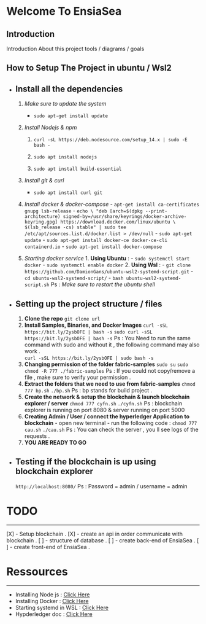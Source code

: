 # Welcome To EnsiaSea

## Introduction

Introduction About this project tools / diagrams / goals

## How to Setup The Project in ubuntu / Wsl2

- ## Install all the dependencies

  1. _Make sure to update the system_

     - ```
       sudo apt-get install update
       ```

  2. _Install Nodejs & npm_

     1. ```
        curl -sL https://deb.nodesource.com/setup_14.x | sudo -E bash -
        ```

     2. ```
        sudo apt install nodejs
        ```

     3. ```
        sudo apt install build-essential
        ```

  3. _Install git & curl_
     - `sudo apt install curl git`
  4. _Install docker & docker-compose_ - `apt-get install ca-certificates gnupg lsb-release` - `echo \ "deb [arch=$(dpkg --print-architecture) signed-by=/usr/share/keyrings/docker-archive-keyring.gpg] https://download.docker.com/linux/ubuntu \ $(lsb_release -cs) stable" | sudo tee /etc/apt/sources.list.d/docker.list > /dev/null` - `sudo apt-get update` - `sudo apt-get install docker-ce docker-ce-cli containerd.io` - `sudo apt-get install docker-compose`
  5. _Starting docker service_ 1. **Using Ubuntu** : - `sudo systemctl start docker` - `sudo systemctl enable docker` 2. **Using Wsl** : - `git clone https://github.com/DamionGans/ubuntu-wsl2-systemd-script.git` - `cd ubuntu-wsl2-systemd-script/` - `bash ubuntu-wsl2-systemd-script.sh`
     Ps : _Make sure to restart the ubuntu shell_

- ## Setting up the project structure / files

  1. **Clone the repo**
     `git clone url`
  2. **Install Samples, Binaries, and Docker Images**
     `curl -sSL https://bit.ly/2ysbOFE | bash -s`
     `sudo curl -sSL https://bit.ly/2ysbOFE | bash -s`
     Ps : You Need to run the same command with sudo and without it , the following command may also work .  
      `curl -sSL https://bit.ly/2ysbOFE | sudo bash -s`
  3. **Changing permission of the folder fabric-samples**
     `sudo su`
     `sudo chmod -R 777 ./fabric-samples`
     Ps : If you could not copy/remove a file , make sure to verify your permission .
  4. **Extract the folders that we need to use from fabric-samples**
     `chmod 777 bp.sh`
     `./bp.sh`
     Ps : bp stands for build project .
  5. **Create the network & setup the blockchain & launch blockchain explorer / server**
     `chmod 777 cyfn.sh`
     `./cyfn.sh`
     Ps : blockchain explorer is running on port 8080 & server running on port 5000
  6. **Creating Admin / User / connect the hyperledger Application to blockchain** - open new terminal - run the following code :
     `chmod 777 cau.sh`
     `./cau.sh`
     Ps : You can check the server , you ll see logs of the requests .
  7. **YOU ARE READY TO GO**

- ## Testing if the blockchain is up using blockchain explorer

  `http://localhost:8080/`
  Ps : Password = admin / username = admin

# TODO

---

[X] - Setup blockchain .
[X] - create an api in order communicate with blockchain .
[ ] - structure of database .
[ ] - create back-end of EnsiaSea .
[ ] - create front-end of EnsiaSea .

# Ressources

---

- Installing Node js : [Click Here](https://linuxize.com/post/how-to-install-node-js-on-ubuntu-20-04/)
- Installing Docker : [Click Here](https://docs.docker.com/engine/install/ubuntu/)
- Starting systemd in WSL : [Click Here](https://github.com/DamionGans/ubuntu-wsl2-systemd-script)
- Hypderledger doc : [Click Here](https://hyperledger-fabric.readthedocs.io/en/release-2.2/install.html)
